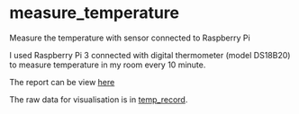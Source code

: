 # measure_temperature
Measure the temperature with sensor connected to Raspberry Pi

I used Raspberry Pi 3 connected with digital thermometer (model DS18B20) to measure temperature in my room every 10 minute. 

The report can be view [here](https://github.com/supvolume/measure_temperature/blob/main/temperature_visualisation.ipynb)

The raw data for visualisation is in [temp_record](https://github.com/supvolume/measure_temperature/tree/main/temp_record).
